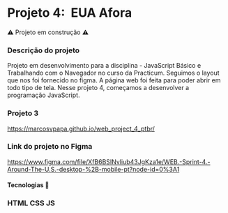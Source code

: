 # Projeto 4:  EUA Afora

:warning: Projeto em construção :warning:

### Descrição do projeto

Projeto em desenvolvimento para a disciplina - JavaScript Básico e Trabalhando com o Navegador no curso da Practicum.
Seguimos o layout que nos foi fornecido no figma.
A página web foi feita para poder abrir em todo tipo de tela.
Nesse projeto 4, começamos a desenvolver a programação JavaScript.

### Projeto 3

https://marcosvpapa.github.io/web_project_4_ptbr/

### Link do projeto no Figma

https://www.figma.com/file/XfB6BSINvliub43JgKza1e/WEB.-Sprint-4.-Around-The-U.S.-desktop-%2B-mobile-pt?node-id=0%3A1

#### Tecnologias :microscope:

### HTML CSS JS
